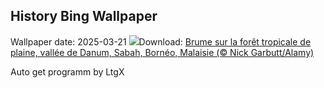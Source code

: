 ## History Bing Wallpaper
Wallpaper date: 2025-03-21
![](https://www.bing.com/th?id=OHR.DanumValley_FR-FR1144734329_UHD.jpg&w=1000)Download: [Brume sur la forêt tropicale de plaine, vallée de Danum, Sabah, Bornéo, Malaisie (© Nick Garbutt/Alamy)](https://www.bing.com/th?id=OHR.DanumValley_FR-FR1144734329_UHD.jpg)

Auto get programm by LtgX
